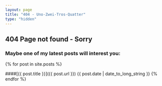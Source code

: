 ```yaml
---
layout: page
title: "404 - Uno-Zwei-Tros-Quatter"
type: "hidden"
---
```


## 404 Page not found - Sorry


### Maybe one of my latest posts will interest you:
{% for post in site.posts %}
    
####[{{ post.title }}]({{ post.url }})
{{ post.date | date_to_long_string }}
{% endfor %}